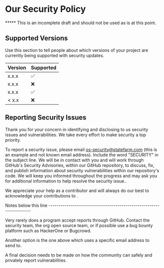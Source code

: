 # Our Security Policy

***** This is an incomplete draft and should not be used as is at this point.

## Supported Versions

Use this section to tell people about which versions of your project are
currently being supported with security updates.

| Version | Supported          |
| ------- | ------------------ |
| x.x.x   | :white_check_mark: |
| x.x.x   | :x:                |
| x.x.x   | :white_check_mark: |
| < x.x   | :x:                |

## Reporting Security Issues

Thank you for your concern in identifying and disclosing to us security issues and vulnerabilities. We take every effort to make security a top priority.

To report a security issue, please email <os-security@statefarm.com> (this is an example and not known email address). Include the word "SECURITY" in the subject line. We will be in contact with you and will work through GitHub's Security Advisories, within our GitHub repository, to discuss, fix, and publish information about security vulnerabilities within our repository's code. We will keep you informed throughout the progress and may ask you for additional information to help resolve the security issue..

We appreciate your help as a contributor and will always do our best to acknowledge your contributions to <our project>.


Notes below this line ---------------------------------------------------------------------

Very rarely does a program accept reports through GitHub. Contact the security team, the org open source team, or if possible use a 
bug bounty platform such as HackerOne or Bugcrowd. 

Another option is the one above which uses a specific email address to send to.

A final decision needs to be made on how the community can safely and 
privately report vulnerabilities.
